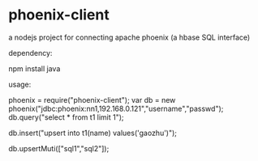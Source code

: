 phoenix-client
==============

a nodejs project for connecting apache phoenix (a hbase SQL interface)

dependency:

npm install java


usage:

phoenix = require("phoenix-client");
var db = new phoenix("jdbc:phoenix:nn1,192.168.0.121","username","passwd");
db.query("select * from t1 limit 1");

db.insert("upsert into t1(name) values('gaozhu')");

db.upsertMuti(["sql1","sql2"]);
